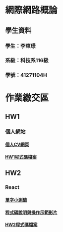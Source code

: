 # 網際網路概論
## 學生資料
### 學生：李東璟         
### 系級：科技系116級
### 學號：41271104H

# 作業繳交區

## HW1
### 個人網站
#### [個人CV網頁](https://jeremy6789.github.io/HW1/)
#### [HW1程式碼檔案](https://github.com/Jeremy6789/HW1.git)

## HW2
### React
#### [單字小測驗](https://jeremy6789.github.io/HW2/)
#### [程式碼說明與操作示範影片](https://youtu.be/eLtUBeov2H0)
#### [HW2程式碼檔案](https://github.com/Jeremy6789/HW2.git)
